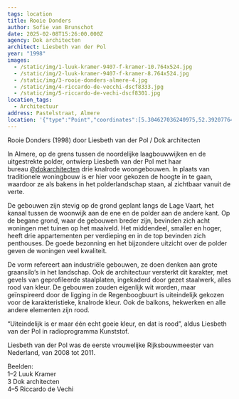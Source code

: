 ```yaml
---
tags: location
title: Rooie Donders
author: Sofie van Brunschot
date: 2025-02-08T15:26:00.000Z
agency: Dok architecten
architect: Liesbeth van der Pol
year: "1998"
images:
  - /static/img/1-luuk-kramer-9407-f-kramer-10.764x524.jpg
  - /static/img/2-luuk-kramer-9407-f-kramer-8.764x524.jpg
  - /static/img/3-rooie-donders-almere-4.jpg
  - /static/img/4-riccardo-de-vecchi-dscf8333.jpg
  - /static/img/5-riccardo-de-vechi-dscf8301.jpg
location_tags:
  - Architectuur
address: Pastelstraat, Almere
location: '{"type":"Point","coordinates":[5.304627036240975,52.39207764551447]}'
---
```

Rooie Donders (1998) door Liesbeth van der Pol / Dok architecten

In Almere, op de grens tussen de noordelijke laagbouwwijken en de uitgestrekte polder, ontwierp Liesbeth van der Pol met haar bureau [@dokarchitecten](https://www.instagram.com/dokarchitecten/) drie knalrode woongebouwen. In plaats van traditionele woningbouw is er hier voor gekozen de hoogte in te gaan, waardoor ze als bakens in het polderlandschap staan, al zichtbaar vanuit de verte.

De gebouwen zijn stevig op de grond geplant langs de Lage Vaart, het kanaal tussen de woonwijk aan de ene en de polder aan de andere kant. Op de begane grond, waar de gebouwen breder zijn, bevinden zich acht woningen met tuinen op het maaiveld. Het middendeel, smaller en hoger, heeft drie appartementen per verdieping en in de top bevinden zich penthouses. De goede bezonning en het bijzondere uitzicht over de polder geven de woningen veel kwaliteit.

De vorm refereert aan industriële gebouwen, ze doen denken aan grote graansilo’s in het landschap. Ook de architectuur versterkt dit karakter, met gevels van geprofileerde staalplaten, ingekaderd door gezet staalwerk, alles rood van kleur. De gebouwen zouden eigenlijk wit worden, maar geïnspireerd door de ligging in de Regenboogbuurt is uiteindelijk gekozen voor de karakteristieke, knalrode kleur. Ook de balkons, hekwerken en alle andere elementen zijn rood. 

“Uiteindelijk is er maar één echt goeie kleur, en dat is rood”, aldus Liesbeth van der Pol in radioprogramma Kunststof.

Liesbeth van der Pol was de eerste vrouwelijke Rijksbouwmeester van Nederland, van 2008 tot 2011.

Beelden:\
1–2 Luuk Kramer[](https://www.instagram.com/luuk.kramer/)\
3 Dok architecten[](https://www.instagram.com/dokarchitecten/)\
4–5 Riccardo de Vechi[](https://www.instagram.com/riccardodevecchi.photo/)
